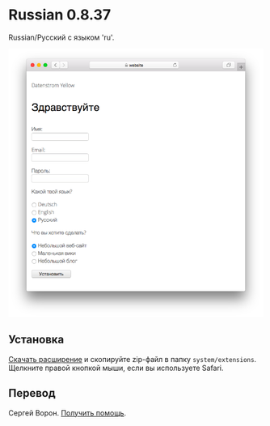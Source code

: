 # Russian 0.8.37

Russian/Русский с языком 'ru'.

<p align="center"><img src="russian-screenshot.png?raw=true" alt="Screenshot"></p>

## Установка

[Скачать расширение](https://github.com/datenstrom/yellow-extensions/raw/main/downloads/russian.zip) и скопируйте zip-файл в папку `system/extensions`. Щелкните правой кнопкой мыши, если вы используете Safari.

## Перевод

Сергей Ворон. [Получить помощь](https://datenstrom.se/yellow/help/).
